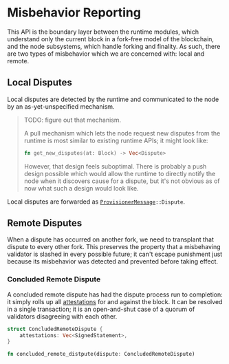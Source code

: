 # Misbehavior Reporting

This API is the boundary layer between the runtime modules, which understand only the current block
in a fork-free model of the blockchain, and the node subsystems, which handle forking and finality.
As such, there are two types of misbehavior which we are concerned with: local and remote.

## Local Disputes

Local disputes are detected by the runtime and communicated to the node by an as-yet-unspecified
mechanism.

> TODO: figure out that mechanism.
>
> A pull mechanism which lets the node request new disputes from the runtime is most similar to
> existing runtime APIs; it might look like:
>
> ```rust
> fn get_new_disputes(at: Block) -> Vec<Dispute>
> ```
>
> However, that design feels suboptimal. There is probably a push design possible which would allow
> the runtime to directly notify the node when it discovers cause for a dispute, but it's not obvious
> as of now what such a design would look like.

Local disputes are forwarded as [`ProvisionerMessage`](../types/overseer-protocol.md#provisioner-message)`::Dispute`.

## Remote Disputes

When a dispute has occurred on another fork, we need to transplant that dispute to every other fork.
This preserves the property that a misbehaving validator is slashed in every possible future; it can't
escape punishment just because its misbehavior was detected and prevented before taking effect.

### Concluded Remote Dispute

A concluded remote dispute has had the dispute process run to completion: it simply rolls up
all [attestations](../types/backing.md#signed-statement-type) for and against the block.
It can be resolved in a single transaction; it is an open-and-shut case of a quorum of validators
disagreeing with each other.

```rust
struct ConcludedRemoteDispute {
    attestations: Vec<SignedStatement>,
}

fn concluded_remote_distpute(dispute: ConcludedRemoteDispute)
```
